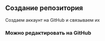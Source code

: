 ## Создание репозитория


Создаем аккаунт на GitHub и связываем их

### Можно редактировать на GitHub
